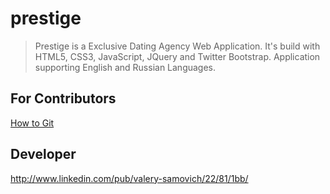 prestige
========

> Prestige is a Exclusive Dating Agency Web Application. It's build with HTML5, CSS3, JavaScript, JQuery and Twitter Bootstrap. Application supporting English and Russian Languages.

For Contributors
----------------

[How to Git](https://github.com/valerysamovich/engineering/blob/master/docs/how-to-git.md)

Developer
---------
http://www.linkedin.com/pub/valery-samovich/22/81/1bb/
